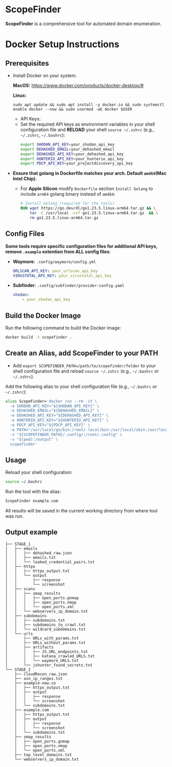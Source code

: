 
# ScopeFinder

**ScopeFinder** is a comprehensive tool for automated domain enumeration.

# Docker Setup Instructions

## Prerequisites
- Install Docker on your system.

  **MacOS:**
  https://www.docker.com/products/docker-desktop/#

  **Linux:**
  ```
  sudo apt update && sudo apt install -y docker.io && sudo systemctl enable docker --now && sudo usermod -aG docker $USER
  ```
  - API Keys:
   - Set the required API keys as environment variables in your shell configuration file and **RELOAD** your shell `source ~/.zshrc` (e.g., `~/.zshrc`, `~/.bashrc`):
     ```bash
     export SHODAN_API_KEY=your_shodan_api_key
     export DEHASHED_EMAIL=your_dehashed_email
     export DEHASHED_API_KEY=your_dehashed_api_key
     export HUNTERIO_API_KEY=your_hunterio_api_key
     export PDCP_API_KEY=your_projectdiscovery_api_key
     ```
- **Ensure that golang in Dockerfile matches your arch. Default `amd64`(Mac Intel Chip).**
    - For **Apple Silicon** modify `Dockerfile` section `Install Golang` to include `arm64` golang binary instead of `amd64`:
      ```Dockerfile
      # Install Golang (required for the tools)
      RUN wget https://go.dev/dl/go1.23.5.linux-arm64.tar.gz && \
          tar -C /usr/local -xzf go1.23.5.linux-arm64.tar.gz  && \
          rm go1.23.5.linux-arm64.tar.gz 
      ```
## Config Files
**Some tools require specific configuration files for additional API keys, remove `.example` extention from ALL config files**:
- **Waymore**: `.config/waymore/config.yml`
  ```yaml
  URLSCAN_API_KEY: your_urlscan_api_key
  VIRUSTOTAL_API_KEY: your_virustotal_api_key
  ```
- **Subfinder**: `.config/subfinder/provider-config.yaml`
  ```yaml
  shodan:
      - your_shodan_api_key
  ```

## Build the Docker Image
Run the following command to build the Docker image:
```bash
docker build -t scopefinder .
```

## Create an Alias, add ScopeFinder to your PATH

- Add `export SCOPEFINDER_PATH=/path/to/scopefinder/folder` to your shell configuration file and reload `source ~/.zshrc` (e.g., `~/.bashrc` or `~/.zshrc`).

Add the following alias to your shell configuration file (e.g., `~/.bashrc` or `~/.zshrc`):
```bash
alias ScopeFinder='docker run --rm -it \
  -e SHODAN_API_KEY="${SHODAN_API_KEY}" \
  -e DEHASHED_EMAIL="${DEHASHED_EMAIL}" \
  -e DEHASHED_API_KEY="${DEHASHED_API_KEY}" \
  -e HUNTERIO_API_KEY="${HUNTERIO_API_KEY}" \
  -e PDCP_API_KEY="${PDCP_API_KEY}" \
  -e PATH="/usr/local/go/bin:/root/.local/bin:/usr/local/sbin:/usr/local/bin:/usr/sbin:/usr/bin:/sbin:/bin:/root/go/bin:/go/bin" \
  -v "${SCOPEFINDER_PATH}/.config/:/root/.config" \
  -v "$(pwd):/output" \
  scopefinder'
```

## Usage
Reload your shell configuration:
```bash
source ~/.bashrc
```
Run the tool with the alias:
```bash
ScopeFinder example.com
```

All results will be saved in the current working directory from where tool was run.

## Output example

```
├── STAGE_1
│   ├── emails
│   │   ├── dehashed_raw.json
│   │   ├── emails.txt
│   │   └── leaked_credential_pairs.txt
│   ├── httpx
│   │   ├── httpx_output.txt
│   │   └── output
│   │       ├── response
│   │       └── screenshot
│   ├── scans
│   │   ├── smap_results
│   │   │   ├── open_ports.gnmap
│   │   │   ├── open_ports.nmap
│   │   │   └── open_ports.xml
│   │   └── webservers_ip_domain.txt
│   ├── subdomains
│   │   ├── subdomains.txt
│   │   ├── subdomains_to_crawl.txt
│   │   └── wildcard_subdomains.txt
│   └── urls
│       ├── URLs_with_params.txt
│       ├── URLs_without_params.txt
│       ├── artifacts
│       │   ├── JS_URL_endpoints.txt
│       │   ├── katana_crawled_URLS.txt
│       │   └── waymore_URLS.txt
│       └── jshunter_found_secrets.txt
└── STAGE_2
    ├── CloudRecon_raw.json
    ├── asn_ip_ranges.txt
    ├── example-new.co
    │   ├── httpx_output.txt
    │   ├── output
    │   │   ├── response
    │   │   └── screenshot
    │   └── subdomains.txt
    ├── example.com
    │   ├── httpx_output.txt
    │   ├── output
    │   │   ├── response
    │   │   └── screenshot
    │   └── subdomains.txt
    ├── smap_results
    │   ├── open_ports.gnmap
    │   ├── open_ports.nmap
    │   └── open_ports.xml
    ├── top_level_domains.txt
    └── webservers_ip_domain.txt
```

